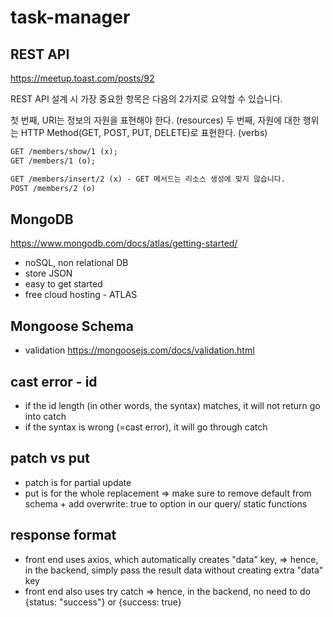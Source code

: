 # task-manager

## REST API

https://meetup.toast.com/posts/92

REST API 설계 시 가장 중요한 항목은 다음의 2가지로 요약할 수 있습니다.

첫 번째, URI는 정보의 자원을 표현해야 한다. (resources)
두 번째, 자원에 대한 행위는 HTTP Method(GET, POST, PUT, DELETE)로 표현한다. (verbs)

```md
GET /members/show/1 (x);
GET /members/1 (o);
```

```md
GET /members/insert/2 (x) - GET 메서드는 리소스 생성에 맞지 않습니다.
POST /members/2 (o)
```

## MongoDB

https://www.mongodb.com/docs/atlas/getting-started/

- noSQL, non relational DB
- store JSON
- easy to get started
- free cloud hosting - ATLAS

## Mongoose Schema

- validation
  https://mongoosejs.com/docs/validation.html

## cast error - id

- if the id length (in other words, the syntax) matches, it will not return go into catch
- if the syntax is wrong (=cast error), it will go through catch

## patch vs put

- patch is for partial update
- put is for the whole replacement
  => make sure to remove default from schema + add overwrite: true to option in our query/ static functions

## response format

- front end uses axios, which automatically creates "data" key,
  => hence, in the backend, simply pass the result data without creating extra "data" key
- front end also uses try catch
  => hence, in the backend, no need to do {status: "success"} or {success: true}
